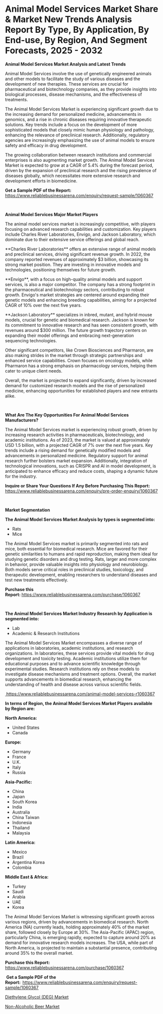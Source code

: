 <p><h1>Animal Model Services Market Share & Market New Trends Analysis Report By Type, By Application, By End-use, By Region, And Segment Forecasts, 2025 - 2032</h1></p><p><strong>Animal Model Services Market Analysis and Latest Trends</strong></p>
<p><p>Animal Model Services involve the use of genetically engineered animals and other models to facilitate the study of various diseases and the development of new therapies. These services are crucial for pharmaceutical and biotechnology companies, as they provide insights into biological processes, disease mechanisms, and the effectiveness of treatments. </p><p>The Animal Model Services Market is experiencing significant growth due to the increasing demand for personalized medicine, advancements in genomics, and a rise in chronic diseases requiring innovative therapeutic solutions. Key trends include a focus on the development of more sophisticated models that closely mimic human physiology and pathology, enhancing the relevance of preclinical research. Additionally, regulatory agencies are increasingly emphasizing the use of animal models to ensure safety and efficacy in drug development.</p><p>The growing collaboration between research institutions and commercial enterprises is also augmenting market growth. The Animal Model Services Market is expected to grow at a CAGR of 5.4% during the forecast period, driven by the expansion of preclinical research and the rising prevalence of diseases globally, which necessitates more extensive research and development efforts in biomedicine.</p></p>
<p><strong>Get a Sample PDF of the Report:&nbsp;</strong> <a href="https://www.reliablebusinessarena.com/enquiry/request-sample/1060367?utm_campaign=1905&utm_medium=2&utm_source=Github&utm_content=ia&utm_term=22032025&utm_id=animal-model-services">https://www.reliablebusinessarena.com/enquiry/request-sample/1060367</a></p>
<p>&nbsp;</p>
<p><strong>Animal Model Services Major Market Players</strong></p>
<p><p>The animal model services market is increasingly competitive, with players focusing on advanced research capabilities and customization. Key players include Charles River Laboratories, Envigo, and Jackson Laboratory, which dominate due to their extensive service offerings and global reach.</p><p>**Charles River Laboratories** offers an extensive range of animal models and preclinical services, driving significant revenue growth. In 2022, the company reported revenues of approximately $3 billion, showcasing its strong market position. They are investing in innovative models and technologies, positioning themselves for future growth.</p><p>**Envigo**, with a focus on high-quality animal models and support services, is also a major competitor. The company has a strong footprint in the pharmaceutical and biotechnology sectors, contributing to robust growth. Envigo's market strategies are centered around expanding their genetic models and enhancing breeding capabilities, aiming for a projected CAGR of 10% over the next five years.</p><p>**Jackson Laboratory** specializes in inbred, mutant, and hybrid mouse models, crucial for genetic and biomedical research. Jackson is known for its commitment to innovative research and has seen consistent growth, with revenues around $300 million. The future growth trajectory centers on expanding their model offerings and embracing next-generation sequencing technologies.</p><p>Other significant competitors, like Crown Biosciences and Pharmaron, are also making strides in the market through strategic partnerships and enhanced service capabilities. Crown focuses on oncology models, while Pharmaron has a strong emphasis on pharmacology services, helping them cater to unique client needs.</p><p>Overall, the market is projected to expand significantly, driven by increased demand for customized research models and the rise of personalized medicine, enhancing opportunities for established players and new entrants alike.</p></p>
<p>&nbsp;</p>
<p><strong>What Are The Key Opportunities For Animal Model Services Manufacturers?</strong></p>
<p><p>The Animal Model Services market is experiencing robust growth, driven by increasing research activities in pharmaceuticals, biotechnology, and academic institutions. As of 2023, the market is valued at approximately USD 1.5 billion, with a projected CAGR of 7% over the next five years. Key trends include a rising demand for genetically modified models and advancements in personalized medicine. Regulatory support for animal research further bolsters market expansion. Additionally, integration of technological innovations, such as CRISPR and AI in model development, is anticipated to enhance efficacy and reduce costs, shaping a dynamic future for the industry.</p></p>
<p><strong>Inquire or Share Your Questions If Any Before Purchasing This Report:</strong> <a href="https://www.reliablebusinessarena.com/enquiry/pre-order-enquiry/1060367?utm_campaign=1905&utm_medium=2&utm_source=Github&utm_content=ia&utm_term=22032025&utm_id=animal-model-services">https://www.reliablebusinessarena.com/enquiry/pre-order-enquiry/1060367</a></p>
<p>&nbsp;</p>
<p><strong>Market Segmentation</strong></p>
<p><strong>The Animal Model Services Market Analysis by types is segmented into:</strong></p>
<p><ul><li>Rats</li><li>Mice</li></ul></p>
<p><p>The Animal Model Services market is primarily segmented into rats and mice, both essential for biomedical research. Mice are favored for their genetic similarities to humans and rapid reproduction, making them ideal for studying genetic disorders and drug testing. Rats, larger and more complex in behavior, provide valuable insights into physiology and neurobiology. Both models serve critical roles in preclinical studies, toxicology, and therapeutic development, enabling researchers to understand diseases and test new treatments effectively.</p></p>
<p><strong>Purchase this Report:&nbsp;</strong><a href="https://www.reliablebusinessarena.com/purchase/1060367?utm_campaign=1905&utm_medium=2&utm_source=Github&utm_content=ia&utm_term=22032025&utm_id=animal-model-services">https://www.reliablebusinessarena.com/purchase/1060367</a></p>
<p>&nbsp;</p>
<p><strong>The Animal Model Services Market Industry Research by Application is segmented into:</strong></p>
<p><ul><li>Lab</li><li>Academic & Research Institutions</li></ul></p>
<p><p>The Animal Model Services Market encompasses a diverse range of applications in laboratories, academic institutions, and research organizations. In laboratories, these services provide vital models for drug development and toxicity testing. Academic institutions utilize them for educational purposes and to advance scientific knowledge through experimental studies. Research institutions rely on these models to investigate disease mechanisms and treatment options. Overall, the market supports advancements in biomedical research, enhancing the understanding of health and disease across various scientific fields.</p></p>
<p><a href="https://www.reliablebusinessarena.com/animal-model-services-r1060367?utm_campaign=1905&utm_medium=2&utm_source=Github&utm_content=ia&utm_term=22032025&utm_id=animal-model-services">&nbsp;https://www.reliablebusinessarena.com/animal-model-services-r1060367</a></p>
<p><strong>In terms of Region, the Animal Model Services Market Players available by Region are:</strong></p>
<p>
    <p> <strong> North America: </strong>
        <ul>
            <li>United States</li>
            <li>Canada</li>
        </ul>
        </p> 
    <p> <strong> Europe: </strong>
        <ul>
            <li>Germany</li>
            <li>France</li>
            <li>U.K.</li>
            <li>Italy</li>
            <li>Russia</li>
        </ul>
        </p> 
    <p> <strong> Asia-Pacific: </strong>
        <ul>
            <li>China</li>
            <li>Japan</li>
            <li>South Korea</li>
            <li>India</li>
            <li>Australia</li>
            <li>China Taiwan</li>
            <li>Indonesia</li>
            <li>Thailand</li>
            <li>Malaysia</li>
        </ul>
        </p> 
    <p> <strong> Latin America: </strong>
        <ul>
            <li>Mexico</li>
            <li>Brazil</li>
            <li>Argentina Korea</li>
            <li>Colombia</li>
        </ul>
        </p> 
    <p> <strong> Middle East & Africa: </strong>
        <ul>
            <li>Turkey</li>
            <li>Saudi</li>
            <li>Arabia</li>
            <li>UAE</li>
            <li>Korea</li>
        </ul>
    </p>
    </p>
<p><p>The Animal Model Services Market is witnessing significant growth across various regions, driven by advancements in biomedical research. North America (NA) currently leads, holding approximately 40% of the market share, followed closely by Europe at 30%. The Asia-Pacific (APAC) region, particularly China, is emerging rapidly, expected to capture around 20% as demand for innovative research models increases. The USA, while part of North America, is projected to maintain a substantial presence, contributing around 35% to the overall market.</p></p>
<p><strong>Purchase this Report: </strong><a href="https://www.reliablebusinessarena.com/purchase/1060367?utm_campaign=1905&utm_medium=2&utm_source=Github&utm_content=ia&utm_term=22032025&utm_id=animal-model-services">https://www.reliablebusinessarena.com/purchase/1060367</a></p>
<p>&nbsp;<strong>Get a Sample PDF of the Report:&nbsp;&nbsp;</strong><a href="https://www.reliablebusinessarena.com/enquiry/request-sample/1060367?utm_campaign=1905&utm_medium=2&utm_source=Github&utm_content=ia&utm_term=22032025&utm_id=animal-model-services">https://www.reliablebusinessarena.com/enquiry/request-sample/1060367</a></p>
<p><strong></strong></p>
<p><p><a href="https://github.com/koskasislo39/Market-Research-Report-List-1/blob/main/diethylene-glycol-deg-market.md?utm_campaign=1905&utm_medium=2&utm_source=Github&utm_content=ia&utm_term=22032025&utm_id=animal-model-services">Diethylene Glycol (DEG) Market</a></p><p><a href="https://github.com/baetahassaz6/Market-Research-Report-List-1/blob/main/non-alcoholic-beer-market.md?utm_campaign=1905&utm_medium=2&utm_source=Github&utm_content=ia&utm_term=22032025&utm_id=animal-model-services">Non-Alcoholic Beer Market</a></p></p>